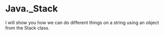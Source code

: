 # Java._Stack
I will show you how we can do different things on a string using an object from the Stack class.

